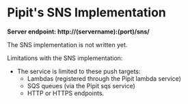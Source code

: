 # Pipit's SNS Implementation

**Server endpoint: http://(servername):(port)/sns/**

The SNS implementation is not written yet.

Limitations with the SNS implementation:

* The service is limited to these push targets:
    * Lambdas (registered through the Pipit lambda service)
    * SQS queues (via the Pipit sqs service)
    * HTTP or HTTPS endpoints.
